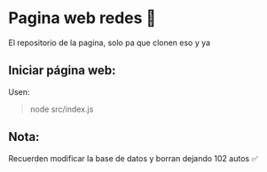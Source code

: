 # Pagina web redes 🛜

El repositorio de la pagina, solo pa que clonen eso y ya

## Iniciar página web:

Usen:

> node src/index.js

## Nota:

Recuerden modificar la base de datos y borran dejando 102 autos ✅